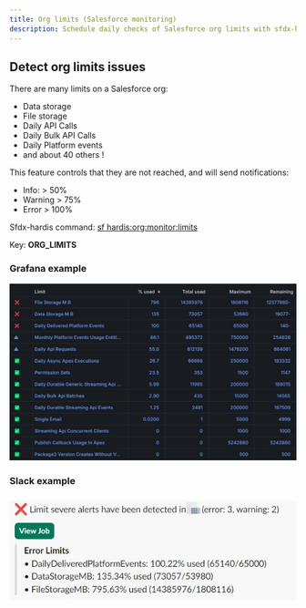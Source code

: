 ```yaml
---
title: Org limits (Salesforce monitoring)
description: Schedule daily checks of Salesforce org limits with sfdx-hardis Monitoring
---
```

<!-- markdownlint-disable MD013 -->

## Detect org limits issues

There are many limits on a Salesforce org:

- Data storage
- File storage
- Daily API Calls
- Daily Bulk API Calls
- Daily Platform events
- and about 40 others !

This feature controls that they are not reached, and will send notifications:

- Info: > 50%
- Warning > 75%
- Error > 100%

Sfdx-hardis command: [sf hardis:org:monitor:limits](https://sfdx-hardis.cloudity.com/hardis/org/monitor/limits/)

Key: **ORG_LIMITS**

### Grafana example

![](assets/images/screenshot-monitoring-limits-grafana.jpg)

### Slack example

![](assets/images/screenshot-monitoring-limits-slack.jpg)